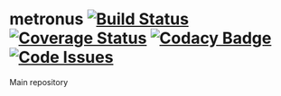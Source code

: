 # metronus [![Build Status](https://travis-ci.org/Metronus/metronus.svg?branch=dev)](https://travis-ci.org/Metronus/metronus) [![Coverage Status](https://coveralls.io/repos/github/Metronus/metronus/badge.svg?branch=dev)](https://coveralls.io/github/Metronus/metronus?branch=dev) [![Codacy Badge](https://api.codacy.com/project/badge/Grade/32349b2d73574896b7250fbe5aaf68ed)](https://www.codacy.com/app/agubelu/metronus?utm_source=github.com&amp;utm_medium=referral&amp;utm_content=Metronus/metronus&amp;utm_campaign=Badge_Grade) [![Code Issues](https://www.quantifiedcode.com/api/v1/project/f7cfc627a5814c22811b6bc3f07c2f84/snapshot/origin:dev:HEAD/badge.svg)](https://www.quantifiedcode.com/app/project/f7cfc627a5814c22811b6bc3f07c2f84)
Main repository
